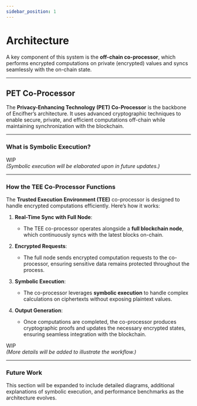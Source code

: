 ```yaml
---
sidebar_position: 1
---
```


# Architecture

A key component of this system is the **off-chain co-processor**, which performs encrypted computations on private (encrypted) values and syncs seamlessly with the on-chain state.

---

## PET Co-Processor

The **Privacy-Enhancing Technology (PET) Co-Processor** is the backbone of Encifher’s architecture. It uses advanced cryptographic techniques to enable secure, private, and efficient computations off-chain while maintaining synchronization with the blockchain.

---

### **What is Symbolic Execution?**

WIP  
*(Symbolic execution will be elaborated upon in future updates.)*

---

### **How the TEE Co-Processor Functions**

The **Trusted Execution Environment (TEE)** co-processor is designed to handle encrypted computations efficiently. Here’s how it works:

1. **Real-Time Sync with Full Node**:
   - The TEE co-processor operates alongside a **full blockchain node**, which continuously syncs with the latest blocks on-chain.

2. **Encrypted Requests**:
   - The full node sends encrypted computation requests to the co-processor, ensuring sensitive data remains protected throughout the process.

3. **Symbolic Execution**:
   - The co-processor leverages **symbolic execution** to handle complex calculations on ciphertexts without exposing plaintext values.

4. **Output Generation**:
   - Once computations are completed, the co-processor produces cryptographic proofs and updates the necessary encrypted states, ensuring seamless integration with the blockchain.

WIP  
*(More details will be added to illustrate the workflow.)*

---

### **Future Work**
This section will be expanded to include detailed diagrams, additional explanations of symbolic execution, and performance benchmarks as the architecture evolves.


